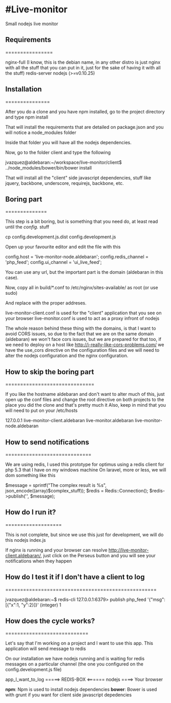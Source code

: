 #Live-monitor
============

Small nodejs live monitor


## Requirements
================

nginx-full (I know, this is the debian name, in any other distro is just nginx with all the stuff that you can put in it, just for the sake of having it with all the stuff)
redis-server
nodejs (>=v0.10.25)


## Installation
===============

After you do a clone and you have npm installed, go to the project directory and type
npm install

That will install the requirements that are detailed on package.json and you will notice a node_modules folder

Inside that folder you will have all the nodejs dependencies.

Now, go to the folder client and type the following

jvazquez@aldebaran:~/workspace/live-monitor/client$ ../node_modules/bower/bin/bower install

That will install all the "client" side javascript dependencies, stuff like jquery, backbone, underscore, requirejs, backbone, etc.

## Boring part
==============

This step is a bit boring, but is something that you need do, at least read until the _config._ stuff

cp config.development.js.dist config.development.js

Open up your favourite editor and edit the file with this

config.host = 'live-monitor-node.aldebaran';
config.redis\_channel = 'php\_feed';
config.ui\_channel = 'ui\_live_feed';

You can use any url, but the important part is the domain (aldebaran in this case).

Now, copy all in build/*.conf to /etc/nginx/sites-available/ as root (or use sudo)

And replace with the proper addreses.

live-monitor-client.conf is used for the "client" application that you see on your browser
live-monitor.conf is used to act as a proxy infront of nodejs

The whole reason behind these thing with the domains, is that I want to avoid CORS issues, so due to the fact that
we are on the same domain (aldebaran) we won't face cors issues, but we are prepared for that too, if we need to deploy on a host like
http://i-really-like-cors-problems.com/ we have the use_cors directive on the configuration files and we will need to alter the nodejs configuration
and the nginx configuration.

## How to skip the boring part
==============================

If you like the hostname aldebaran and don't want to alter much of this, just open up the conf files
and change the root directive on both projects to the place you did the clone and that's pretty much it
Also, keep in mind that you will need to put on your /etc/hosts 

127.0.0.1       live-monitor-client.aldebaran live-monitor.aldebaran live-monitor-node.aldebaran


## How to send notifications
=============================

We are using redis, I used this prototype for optimus using a redis client for php 5.3 that I have on my windows machine
On laravel, more or less, we will dom something like this

$message = sprintf("The complex result is %s", json_encode((array)$complex\_stuff));
$redis = Redis::Connection();
$redis->publish('', $message);

## How do I run it?
===================

This is not complete, but since we use this just for development, we will do this
nodejs index.js

If nginx is running and your browser can resolve http://live-monitor-client.aldebaran/, just click on the Perseus button and you will see your notifications when they happen


## How do I test it if I don't have a client to log
===================================================

jvazquez@aldebaran:~$ redis-cli
127.0.0.1:6379> publish php_feed '{"msg": [{"x":1, "y":2}]}'
(integer) 1

## How does the cycle works?
============================

Let's say that I'm working on a project and I want to use this app.
This application will send message to redis

On our installation we have nodejs running and is waiting for redis messages on a particular channel (the one you configured on the config.development.js file)

app\_I\_want\_to\_log =====> REDIS-BOX <====== nodejs ====> Your browser


__npm__: Npm is used to install nodejs dependencies
__bower__: Bower is used with grunt if you want for client side javascript depedencies